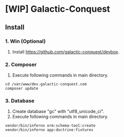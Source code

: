 # [WIP] Galactic-Conquest

## Install

### 1. Win (Optional)
1. Install https://github.com/galactic-conquest/devbox.

### 2. Composer
1.  Execute following commands in main directory.
```
cd /var/www/dev.galactic-conquest.com
composer update
 ```

### 3. Database
1. Create database "gc" with "utf8_unicode_ci".
2. Execute following commands in main directory.
```
vendor/bin/inferno orm:schema-tool:create
vendor/bin/inferno app:doctrine:fixtures
 ```
